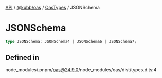 [API](../../../../../packages.md) / [@kubb/oas](../../../index.md) / [OasTypes](../index.md) / JSONSchema

# JSONSchema

```ts
type JSONSchema: JSONSchema4 | JSONSchema6 | JSONSchema7;
```

## Defined in

node\_modules/.pnpm/oas@24.9.0/node\_modules/oas/dist/types.d.ts:4
